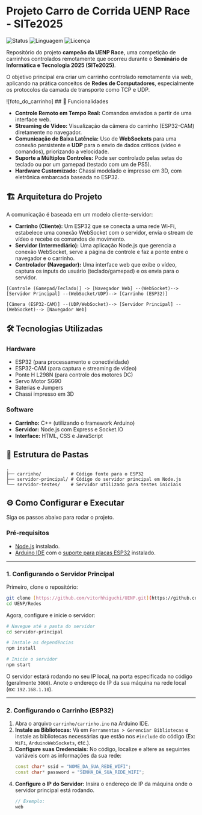 # Projeto Carro de Corrida UENP Race - SITe2025

![Status](https://img.shields.io/badge/status-concluído-brightgreen)
![Linguagem](https://img.shields.io/badge/linguagem-C++%20|%20JavaScript-blue)
![Licença](https://img.shields.io/badge/licença-MIT-lightgrey)

Repositório do projeto **campeão da UENP Race**, uma competição de carrinhos controlados remotamente que ocorreu durante o **Seminário de Informática e Tecnologia 2025 (SITe2025)**.

O objetivo principal era criar um carrinho controlado remotamente via web, aplicando na prática conceitos de **Redes de Computadores**, especialmente os protocolos da camada de transporte como TCP e UDP.

![foto_do_carrinho] ## 🚀 Funcionalidades

- **Controle Remoto em Tempo Real:** Comandos enviados a partir de uma interface web.
- **Streaming de Vídeo:** Visualização da câmera do carrinho (ESP32-CAM) diretamente no navegador.
- **Comunicação de Baixa Latência:** Uso de **WebSockets** para uma conexão persistente e **UDP** para o envio de dados críticos (vídeo e comandos), priorizando a velocidade.
- **Suporte a Múltiplos Controles:** Pode ser controlado pelas setas do teclado ou por um gamepad (testado com um de PS5).
- **Hardware Customizado:** Chassi modelado e impresso em 3D, com eletrônica embarcada baseada no ESP32.

## 🏗️ Arquitetura do Projeto

A comunicação é baseada em um modelo cliente-servidor:

- **Carrinho (Cliente):** Um ESP32 que se conecta a uma rede Wi-Fi, estabelece uma conexão WebSocket com o servidor, envia o stream de vídeo e recebe os comandos de movimento.
- **Servidor (Intermediário):** Uma aplicação Node.js que gerencia a conexão WebSocket, serve a página de controle e faz a ponte entre o navegador e o carrinho.
- **Controlador (Navegador):** Uma interface web que exibe o vídeo, captura os inputs do usuário (teclado/gamepad) e os envia para o servidor.

```
[Controle (Gamepad/Teclado)] -> [Navegador Web] --(WebSocket)--> [Servidor Principal] --(WebSocket/UDP)--> [Carrinho (ESP32)]
```
```
[Câmera (ESP32-CAM)] --(UDP/WebSocket)--> [Servidor Principal] --(WebSocket)--> [Navegador Web]
```

## 🛠️ Tecnologias Utilizadas

### Hardware
- ESP32 (para processamento e conectividade)
- ESP32-CAM (para captura e streaming de vídeo)
- Ponte H L298N (para controle dos motores DC)
- Servo Motor SG90
- Baterias e Jumpers
- Chassi impresso em 3D

### Software
- **Carrinho:** C++ (utilizando o framework Arduino)
- **Servidor:** Node.js com Express e Socket.IO
- **Interface:** HTML, CSS e JavaScript

## 📂 Estrutura de Pastas

```
.
├── carrinho/           # Código fonte para o ESP32
├── servidor-principal/ # Código do servidor principal em Node.js
└── servidor-testes/    # Servidor utilizado para testes iniciais
```

## ⚙️ Como Configurar e Executar

Siga os passos abaixo para rodar o projeto.

### Pré-requisitos
- [Node.js](https://nodejs.org/) instalado.
- [Arduino IDE](https://www.arduino.cc/en/software) com o [suporte para placas ESP32](https://docs.espressif.com/projects/arduino-esp32/en/latest/installing.html) instalado.

---

### 1. Configurando o Servidor Principal

Primeiro, clone o repositório:
```bash
git clone [https://github.com/vitorhhiguchi/UENP.git](https://github.com/vitorhhiguchi/UENP.git)
cd UENP/Redes
```

Agora, configure e inicie o servidor:
```bash
# Navegue até a pasta do servidor
cd servidor-principal

# Instale as dependências
npm install

# Inicie o servidor
npm start
```
O servidor estará rodando no seu IP local, na porta especificada no código (geralmente `3000`). Anote o endereço de IP da sua máquina na rede local (ex: `192.168.1.10`).

---

### 2. Configurando o Carrinho (ESP32)

1.  Abra o arquivo `carrinho/carrinho.ino` na Arduino IDE.
2.  **Instale as Bibliotecas:** Vá em `Ferramentas > Gerenciar Bibliotecas` e instale as bibliotecas necessárias que estão nos `#include` do código (Ex: `WiFi`, `ArduinoWebSockets`, etc.).
3.  **Configure suas Credenciais:** No código, localize e altere as seguintes variáveis com as informações da sua rede:
    ```cpp
    const char* ssid = "NOME_DA_SUA_REDE_WIFI";
    const char* password = "SENHA_DA_SUA_REDE_WIFI";
    ```
4.  **Configure o IP do Servidor:** Insira o endereço de IP da máquina onde o servidor principal está rodando.
    ```cpp
    // Exemplo:
    web